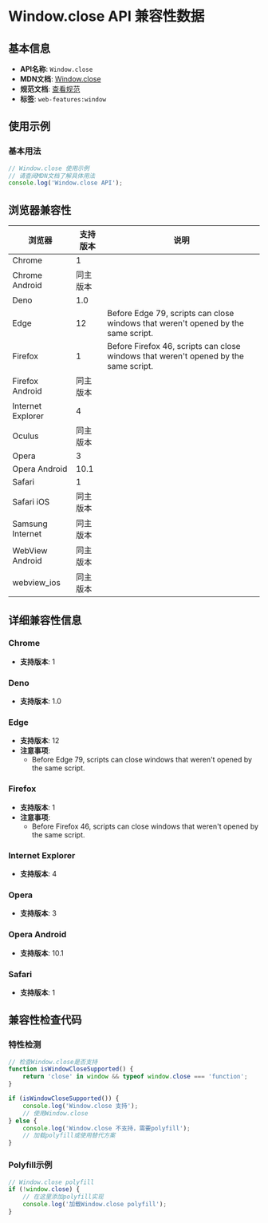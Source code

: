 # Window.close API 兼容性数据

## 基本信息

- **API名称**: `Window.close`
- **MDN文档**: [Window.close](https://developer.mozilla.org/docs/Web/API/Window/close)
- **规范文档**: [查看规范](https://html.spec.whatwg.org/multipage/nav-history-apis.html#dom-window-close-dev)
- **标签**: `web-features:window`

## 使用示例

### 基本用法

```javascript
// Window.close 使用示例
// 请查阅MDN文档了解具体用法
console.log('Window.close API');
```

## 浏览器兼容性

| 浏览器 | 支持版本 | 说明 |
|--------|----------|------|
| Chrome | 1 |  |
| Chrome Android | 同主版本 |  |
| Deno | 1.0 |  |
| Edge | 12 | Before Edge 79, scripts can close windows that weren't opened by the same script. |
| Firefox | 1 | Before Firefox 46, scripts can close windows that weren't opened by the same script. |
| Firefox Android | 同主版本 |  |
| Internet Explorer | 4 |  |
| Oculus | 同主版本 |  |
| Opera | 3 |  |
| Opera Android | 10.1 |  |
| Safari | 1 |  |
| Safari iOS | 同主版本 |  |
| Samsung Internet | 同主版本 |  |
| WebView Android | 同主版本 |  |
| webview_ios | 同主版本 |  |

## 详细兼容性信息

### Chrome

- **支持版本**: 1

### Deno

- **支持版本**: 1.0

### Edge

- **支持版本**: 12
- **注意事项**:
  - Before Edge 79, scripts can close windows that weren't opened by the same script.

### Firefox

- **支持版本**: 1
- **注意事项**:
  - Before Firefox 46, scripts can close windows that weren't opened by the same script.

### Internet Explorer

- **支持版本**: 4

### Opera

- **支持版本**: 3

### Opera Android

- **支持版本**: 10.1

### Safari

- **支持版本**: 1

## 兼容性检查代码

### 特性检测

```javascript
// 检查Window.close是否支持
function isWindowCloseSupported() {
    return 'close' in window && typeof window.close === 'function';
}

if (isWindowCloseSupported()) {
    console.log('Window.close 支持');
    // 使用Window.close
} else {
    console.log('Window.close 不支持，需要polyfill');
    // 加载polyfill或使用替代方案
}
```

### Polyfill示例

```javascript
// Window.close polyfill
if (!window.close) {
    // 在这里添加polyfill实现
    console.log('加载Window.close polyfill');
}
```

